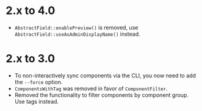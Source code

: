 2.x to 4.0
==========


* `AbstractField::enablePreview()` is removed, use `AbstractField::useAsAdminDisplayName()` instead.


2.x to 3.0
==========

- To non-interactively sync components via the CLI, you now need to add the `--force` option.
- `ComponentsWithTag` was removed in favor of `ComponentFilter`.
- Removed the functionality to filter components by component group. Use tags instead.
